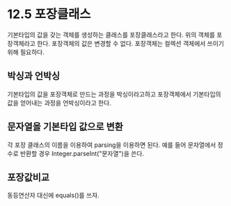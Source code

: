 # 12.5 포장클래스
기본타입의 값을 갖는 객체를 생성하는 클래스를 포장클래스라고 한다.
위의 객체를 포장객체라고 한다.
포장객체의 값은 변경할 수 없다.
포장객체는 컬렉션 객체에서 쓰이기 위해 필요하다.

## 박싱과 언박싱
기본타입의 값을 포장객체로 만드는 과정을 박싱이라고하고 포장객체에서 기본타입의 값을 얻어내는 과정을 언박싱이라고 한다.

## 문자열을 기본타입 값으로 변환
각 포장 클래스의 이름을 이용하여 parsing을 이용하면 된다.
예를 들어 문자열에서 정수로 반환할 경우 Integer.parseInt("문자열")을 쓴다.

## 포장값비교
동등연산자 대신에 equals()를 쓰자.